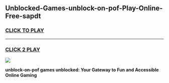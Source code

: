 
## Unblocked-Games-unblock-on-pof-Play-Online-Free-sapdt
<h3>
<a href="https://premium76.site?title=unblock-on-pof&ref=26A">CLICK TO PLAY</a></h3>
<hr>

<h3>
<a href="https://premium76.site?title=unblock-on-pof&ref=26A">CLICK 2 PLAY</a>
  
</h3>

<a href="https://premium76.site?title=unblock-on-pof&ref=26A"><img src="https://clearcache.store/games.png"></a>


**unblock-on-pof games unblocked: Your Gateway to Fun and Accessible Online Gaming**
